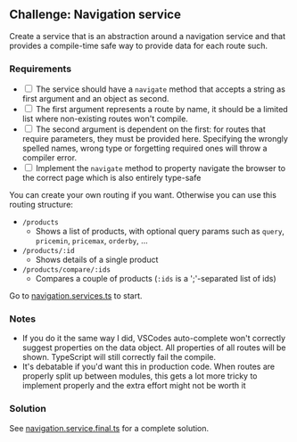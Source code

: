 ## Challenge: Navigation service

Create a service that is an abstraction around a navigation service and that provides a compile-time safe way to provide data for each route such.

### Requirements

* <input type="checkbox"> The service should have a `navigate` method that accepts a string as first argument and an object as second.
* <input type="checkbox"> The first argument represents a route by name, it should be a limited list where non-existing routes won't compile.
* <input type="checkbox"> The second argument is dependent on the first: for routes that require parameters, they must be provided here. Specifying the wrongly spelled names, wrong type or forgetting required ones will throw a compiler error.
* <input type="checkbox"> Implement the `navigate` method to property navigate the browser to the correct page which is also entirely type-safe

You can create your own routing if you want.
Otherwise you can use this routing structure:

* `/products`
  * Shows a list of products, with optional query params such as `query`, `pricemin`, `pricemax`, `orderby`, ...
* `/products/:id`
  * Shows details of a single product
* `/products/compare/:ids`
  * Compares a couple of products (`:ids` is a ';'-separated list of ids)

Go to [navigation.services.ts](navigation.services.ts) to start.

### Notes

* If you do it the same way I did, VSCodes auto-complete won't correctly suggest properties on the data object. All properties of all routes will be shown. TypeScript will still correctly fail the compile.
* It's debatable if you'd want this in production code. When routes are properly split up between modules, this gets a lot more tricky to implement properly and the extra effort might not be worth it

### Solution

See [navigation.service.final.ts](./navigation.service.final.ts) for a complete solution.
